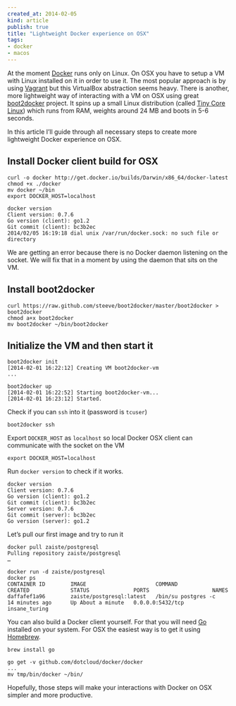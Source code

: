 ```yaml
---
created_at: 2014-02-05
kind: article
publish: true
title: "Lightweight Docker experience on OSX"
tags:
- docker
- macos
---
```


At the moment [Docker][1] runs only on Linux. On OSX you have to setup a VM with
Linux installed on it in order to use it. The most popular approach is by using
[Vagrant][2] but this VirtualBox abstraction seems heavy. There is another, more
lightweight way of interacting with a VM on OSX using great [boot2docker][3]
project. It spins up a small Linux distribution (called [Tiny Core Linux][4])
which runs from RAM, weights around 24 MB and boots in 5-6 seconds.

In this article I’ll guide through all necessary steps to create more
lightweight Docker experience on OSX.

## Install Docker client build for OSX

```
curl -o docker http://get.docker.io/builds/Darwin/x86_64/docker-latest
chmod +x ./docker
mv docker ~/bin
export DOCKER_HOST=localhost
```

```
docker version
Client version: 0.7.6
Go version (client): go1.2
Git commit (client): bc3b2ec
2014/02/05 16:19:18 dial unix /var/run/docker.sock: no such file or directory
```

We are getting an error because there is no Docker daemon listening on the
socket. We will fix that in a moment by using the daemon that sits on the VM.

## Install boot2docker

```
curl https://raw.github.com/steeve/boot2docker/master/boot2docker > boot2docker
chmod a+x boot2docker
mv boot2docker ~/bin/boot2docker
```

## Initialize the VM and then start it

```
boot2docker init
[2014-02-01 16:22:12] Creating VM boot2docker-vm
...
```

```
boot2docker up
[2014-02-01 16:22:52] Starting boot2docker-vm...
[2014-02-01 16:23:12] Started.
```

Check if you can `ssh` into it (password is `tcuser`)

```
boot2docker ssh
```

Export `DOCKER_HOST` as `localhost` so local Docker OSX client can communicate
with the socket on the VM

```
export DOCKER_HOST=localhost
```

Run `docker version` to check if it works.

```
docker version
Client version: 0.7.6
Go version (client): go1.2
Git commit (client): bc3b2ec
Server version: 0.7.6
Git commit (server): bc3b2ec
Go version (server): go1.2
```

Let’s pull our first image and try to run it

```
docker pull zaiste/postgresql
Pulling repository zaiste/postgresql
…
```

```
docker run -d zaiste/postgresql
docker ps
CONTAINER ID        IMAGE                      COMMAND                CREATED             STATUS              PORTS                    NAMES
daffafef1a96        zaiste/postgresql:latest   /bin/su postgres -c    14 minutes ago      Up About a minute   0.0.0.0:5432/tcp   insane_turing
```

You can also build a Docker client yourself. For that you will need [Go][5]
installed on your system. For OSX the easiest way is to get it using [Homebrew][6].

```
brew install go
```

```
go get -v github.com/dotcloud/docker/docker
...
mv tmp/bin/docker ~/bin/
```

Hopefully, those steps will make your interactions with Docker on OSX
simpler and more productive.

[1]: http://docker.io/
[2]: http://www.vagrantup.com/
[3]: https://github.com/steeve/boot2docker
[4]: http://tinycorelinux.net/
[5]: http://golang.org/
[6]: http://brew.sh/

